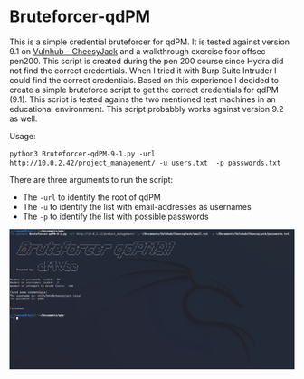 # Bruteforcer-qdPM
This is a simple credential bruteforcer for qdPM.
It is tested against version 9.1 on [Vulnhub - CheesyJack](https://www.vulnhub.com/entry/cheesey-cheeseyjack,578/) and a walkthrough exercise foor offsec pen200.
This script is created during the pen 200 course since Hydra did not find the correct credentials. When I tried it with Burp Suite Intruder I could find the correct credentials. Based on this experience I decided to create a simple bruteforce script to get the correct credentials for qdPM (9.1). This script is tested agains the two mentioned test machines in an educational environment. This script probabbly works against version 9.2 as well.

Usage:
```
python3 Bruteforcer-qdPM-9-1.py -url http://10.0.2.42/project_management/ -u users.txt  -p passwords.txt
```
There are three arguments to run the script:
* The `-url` to identify the root of qdPM
* The `-u`  to identify the list with email-addresses as usernames
* The `-p` to identify the list with possible passwords

![Bruteforcer qdPM 9-1](https://github.com/eMVee-NL/Bruteforcer-qdPM/blob/main/Images/Bruteforcer-qdPM-9-1.png?raw=true)
